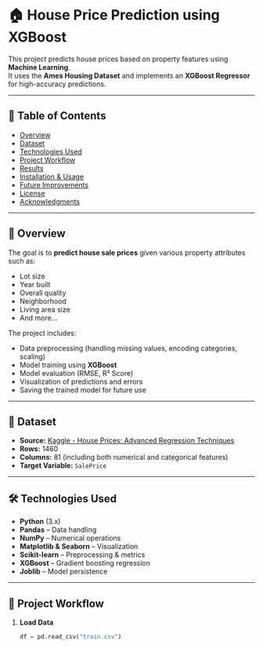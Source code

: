 # 🏠 House Price Prediction using XGBoost

This project predicts house prices based on property features using **Machine Learning**.  
It uses the **Ames Housing Dataset** and implements an **XGBoost Regressor** for high-accuracy predictions.  

---

## 📖 Table of Contents
- [Overview](#-overview)
- [Dataset](#-dataset)
- [Technologies Used](#-technologies-used)
- [Project Workflow](#-project-workflow)
- [Results](#-results)
- [Installation & Usage](#-installation--usage)
- [Future Improvements](#-future-improvements)
- [License](#-license)
- [Acknowledgments](#-acknowledgments)

---

## 📌 Overview
The goal is to **predict house sale prices** given various property attributes such as:
- Lot size
- Year built
- Overall quality
- Neighborhood
- Living area size
- And more...

The project includes:
- Data preprocessing (handling missing values, encoding categories, scaling)
- Model training using **XGBoost**
- Model evaluation (RMSE, R² Score)
- Visualization of predictions and errors
- Saving the trained model for future use

---

## 📂 Dataset
- **Source:** [Kaggle - House Prices: Advanced Regression Techniques](https://www.kaggle.com/c/house-prices-advanced-regression-techniques)
- **Rows:** 1460  
- **Columns:** 81 (including both numerical and categorical features)  
- **Target Variable:** `SalePrice`

---

## 🛠 Technologies Used
- **Python** (3.x)
- **Pandas** – Data handling
- **NumPy** – Numerical operations
- **Matplotlib & Seaborn** – Visualization
- **Scikit-learn** – Preprocessing & metrics
- **XGBoost** – Gradient boosting regression
- **Joblib** – Model persistence

---

## 🔄 Project Workflow

1. **Load Data**
   ```python
   df = pd.read_csv("train.csv")
